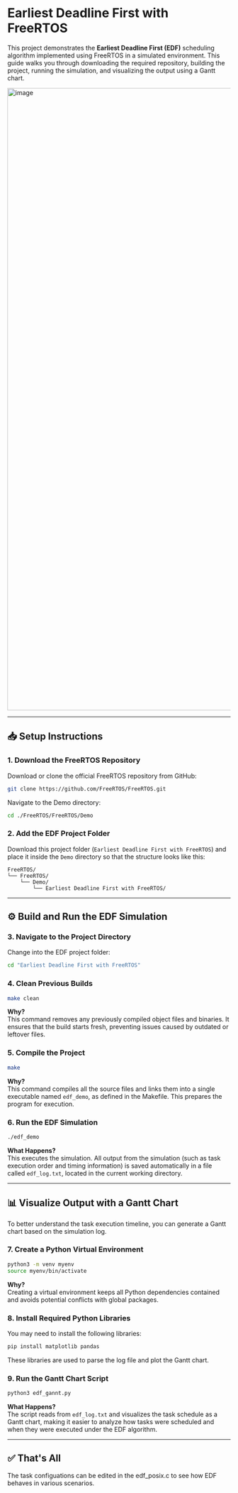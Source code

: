# Earliest Deadline First with FreeRTOS

This project demonstrates the **Earliest Deadline First (EDF)** scheduling algorithm implemented using FreeRTOS in a simulated environment. This guide walks you through downloading the required repository, building the project, running the simulation, and visualizing the output using a Gantt chart.

<img width="1402" alt="image" src="https://github.com/user-attachments/assets/4f5a973a-f322-4718-8e3a-02e9b0a3dcc9" />


---

## 📥 Setup Instructions

### 1. Download the FreeRTOS Repository

Download or clone the official FreeRTOS repository from GitHub:

```bash
git clone https://github.com/FreeRTOS/FreeRTOS.git
```

Navigate to the Demo directory:

```bash
cd ./FreeRTOS/FreeRTOS/Demo
```

### 2. Add the EDF Project Folder

Download this project folder (`Earliest Deadline First with FreeRTOS`) and place it inside the `Demo` directory so that the structure looks like this:

```
FreeRTOS/
└── FreeRTOS/
    └── Demo/
        └── Earliest Deadline First with FreeRTOS/
```

---

## ⚙️ Build and Run the EDF Simulation

### 3. Navigate to the Project Directory

Change into the EDF project folder:

```bash
cd "Earliest Deadline First with FreeRTOS"
```

### 4. Clean Previous Builds

```bash
make clean
```

**Why?**  
This command removes any previously compiled object files and binaries. It ensures that the build starts fresh, preventing issues caused by outdated or leftover files.

### 5. Compile the Project

```bash
make
```

**Why?**  
This command compiles all the source files and links them into a single executable named `edf_demo`, as defined in the Makefile. This prepares the program for execution.

### 6. Run the EDF Simulation

```bash
./edf_demo
```

**What Happens?**  
This executes the simulation. All output from the simulation (such as task execution order and timing information) is saved automatically in a file called `edf_log.txt`, located in the current working directory.

---

## 📊 Visualize Output with a Gantt Chart

To better understand the task execution timeline, you can generate a Gantt chart based on the simulation log.

### 7. Create a Python Virtual Environment

```bash
python3 -m venv myenv
source myenv/bin/activate
```

**Why?**  
Creating a virtual environment keeps all Python dependencies contained and avoids potential conflicts with global packages.

### 8. Install Required Python Libraries

You may need to install the following libraries:

```bash
pip install matplotlib pandas
```

These libraries are used to parse the log file and plot the Gantt chart.

### 9. Run the Gantt Chart Script

```bash
python3 edf_gannt.py
```

**What Happens?**  
The script reads from `edf_log.txt` and visualizes the task schedule as a Gantt chart, making it easier to analyze how tasks were scheduled and when they were executed under the EDF algorithm.

---

## ✅ That's All

The task configuations can be edited in the edf_posix.c to see how EDF behaves in various scenarios.
